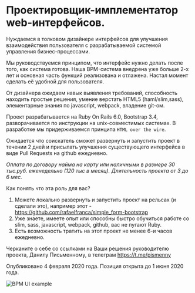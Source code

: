 # Проектировщик-имплементатор web-интерфейсов.

Нуждаемся в толковом дизайнере интерфейсов для улучшения взаимодействия пользователя с разрабатываемой системой управления бизнес-процессами.

Мы руководствуемся принципом, что интерфейс нужно делать после того, как система готова. Наша BPM-система внедрена уже больше 2-х лет и основная часть функций реализована и отлажена. Настал момент сделать её удобной для пользователя. 

От дизайнера ожидаем навык выявления требований, способность находить простые решения, умение верстать HTML5 (haml/slim,sass), элементарные знания по javascript, webpack, владение git-ом.

Проект разрабатывается на Ruby On Rails 6.0, Bootstrap 3.4, разворачивается по инструкции на unix-совместимых системах. В разработке мы придерживаемся принципа `HTML over the wire`.

Ожидается что соискатель сможет развернуть и запустить проект в течении 2 дней и присылать улучшения существующего интерфейса в виде Pull Requests на github ежедневно.

*Оплата по договору найма на карту или наличными в размере 30 тыс.руб. еженедельно (120 тыс в месяц). Длительность проекта от 3 до 6 мес.*

Как понять что эта роль для вас?

1. Можете локально развернуть и запустить проект на рельсах (и сделали это), например этот - https://github.com/rafaelfranca/simple_form-bootstrap
2. Уже знаете, имеете опыт или способны быстро обучиться работе со slim, sass, javascript, webpack, github, вас не пугают Ruby.
3. Есть возможность тратить на этот проект не менее 6-и часов ежедневно.

Черканите о себе со ссылками на Ваши решения руководителю проекта, Данилу Письменному, в телеграм https://t.me/pismenny

Опубликовано 4 февраля 2020 года. Позиция открыта до 1 июня 2020 года.

![BPM UI example](https://user-images.githubusercontent.com/31139/73724454-754fdf00-473c-11ea-99a1-8aaaa60574ae.png)

